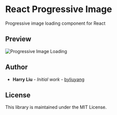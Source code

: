 # React Progressive Image
Progressive image loading component for React

## Preview
![Progressive Image Loading](screenshots/1.gif)

## Author
- **Harry Liu** - *Initial work* - [byliuyang](https://github.com/byliuyang)

## License
This library is maintained under the MIT License.
